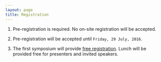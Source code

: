 ```yaml
---
layout: page
title: Registration
---
```


1. Pre-registration is required. No on-site registration will be accepted.

2. Pre-registration will be accepted until `Friday, 29 July, 2016`.

3. The first symposium will provide [free registration](https://docs.google.com/forms/d/e/1FAIpQLSdxz452IvXT5ZLR0oXkRIgZ4ivfDGlpIJzh3FwjT3wHb7onZg/viewform). Lunch will be provided free for presenters and invited speakers.